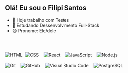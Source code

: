 ## Olá! Eu sou o Filipi Santos

- 🔭 Hoje trabalho com Testes
- 🌱 Estudando Dessenvolvimento Full-Stack
- 😄 Pronome: Ele/dele

<br><br>

![HTML](https://img.shields.io/badge/-HTML-05122A?style=flat&logo=HTML5)&nbsp;
![CSS](https://img.shields.io/badge/-CSS-05122A?style=flat&logo=CSS3&logoColor=1572B6)&nbsp; &nbsp;
![React](https://img.shields.io/badge/-React-05122A?style=flat&logo=react)&nbsp; &nbsp;
![JavaScript](https://img.shields.io/badge/-JavaScript-05122A?style=flat&logo=javascript)&nbsp; &nbsp;
![Node.js](https://img.shields.io/badge/-Node.js-05122A?style=flat&logo=node.js) <br></br>
![Git](https://img.shields.io/badge/-Git-05122A?style=flat&logo=git)&nbsp; &nbsp;
![GitHub](https://img.shields.io/badge/-GitHub-05122A?style=flat&logo=github)&nbsp; &nbsp;
![Visual Studio Code](https://img.shields.io/badge/-Visual%20Studio%20Code-05122A?style=flat&logo=visual-studio-code&logoColor=007ACC)&nbsp; &nbsp;
![PostgreSQL](https://img.shields.io/badge/-PostgreSQL-05122A?style=flat&logo=postgresql)&nbsp;

<br><br>






<!---
filipipsantos/filipipsantos is a ✨ special ✨ repository because its `README.md` (this file) appears on your GitHub profile.
You can click the Preview link to take a look at your changes.
--->
